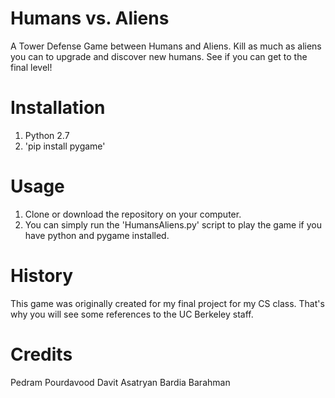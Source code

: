 # Humans vs. Aliens
A Tower Defense Game between Humans and Aliens. Kill as much as aliens you can to upgrade and discover new humans. See if you can get to the final level!
# Installation
1. Python 2.7
2. 'pip install pygame'
# Usage
1. Clone or download the repository on your computer.
2. You can simply run the 'HumansAliens.py' script to play the game if you have python and pygame installed. 
# History
This game was originally created for my final project for my CS class. That's why you will see some references to the UC Berkeley staff.
# Credits
Pedram Pourdavood
Davit Asatryan
Bardia Barahman

